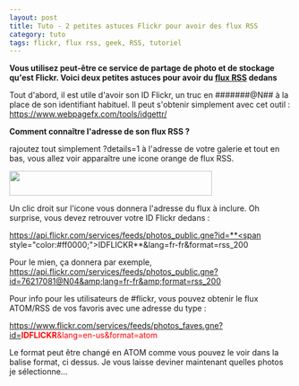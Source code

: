 ```yaml
---
layout: post
title: Tuto - 2 petites astuces Flickr pour avoir des flux RSS
category: tuto
tags: flickr, flux rss, geek, RSS, tutoriel
---
```

**Vous utilisez peut-être ce service de partage de photo et de stockage qu'est Flickr. Voici deux petites astuces pour avoir du <a href="https://fr.wikipedia.org/wiki/RSS">flux RSS</a> dedans**

Tout d'abord, il est utile d'avoir son ID Flickr, un truc en #######@N## à la place de son identifiant habituel. Il peut s'obtenir simplement avec cet outil : <a href="https://www.webpagefx.com/tools/idgettr/">https://www.webpagefx.com/tools/idgettr/</a>

**Comment connaître l'adresse de son flux RSS ?**

rajoutez tout simplement ?details=1 à l'adresse de votre galerie et tout en bas, vous allez voir apparaître une icone orange de flux RSS.

<img class="aligncenter wp-image-22990 size-full" src="https://cheziceman.files.wordpress.com/2018/05/fluxrssflickr.jpg" alt="" width="362" height="44" />

Un clic droit sur l'icone vous donnera l'adresse du flux à inclure. Oh surprise, vous devez retrouver votre ID Flickr dedans :

https://api.flickr.com/services/feeds/photos_public.gne?id=**<span style="color:#ff0000;">IDFLICKR**&amp;lang=fr-fr&amp;format=rss_200

Pour le mien, ça donnera par exemple, https://api.flickr.com/services/feeds/photos_public.gne?id=76217081@N04&amp;lang=fr-fr&amp;format=rss_200

Pour info pour les utilisateurs de #flickr, vous pouvez obtenir le flux ATOM/RSS de vos favoris avec une adresse du type :

https://www.flickr.com/services/feeds/photos_faves.gne?id=<span style="color:#ff0000;">**IDFLICKR**&amp;lang=en-us&amp;format=atom

Le format peut être changé en ATOM comme vous pouvez le voir dans la balise format, ci dessus. Je vous laisse deviner maintenant quelles photos je sélectionne...
